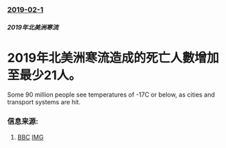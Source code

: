 ### [2019-02-1](/news/2019/02/1/index.md)

##### 2019年北美洲寒流
# 2019年北美洲寒流造成的死亡人數增加至最少21人。 

Some 90 million people see temperatures of -17C or below, as cities and transport systems are hit.


### 信息来源:

1. [BBC](https://www.bbc.com/news/world-us-canada-47088684) [IMG](https://ichef.bbci.co.uk/news/1024/branded_news/69B7/production/_105436072_tv052025656.jpg)
